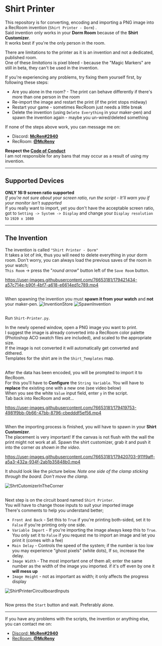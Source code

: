 # Shirt Printer

This repository is for converting, encoding and importing a PNG image into a RecRoom invention (`Shirt Printer - Dorm`)
.\
Said invention only works in your **Dorm Room** because of the **Shirt Customizer**.\
It works best if you're the only person in the room.

There are limitations to the printer as it is an invention and not a dedicated, published room.\
One of these _limitations_ is pixel bleed - because the "Magic Markers" are still in beta, they can't be used in the
invention.

If you're experiencing any problems, try fixing them yourself first, by following these steps:

* Are you alone in the room? - The print can behave differently if there's more than one person in the room
* Re-import the image and restart the print (if the print stops midway)
* Restart your game - sometimes RecRoom just needs a little break
* Delete the invention (using `Delete Everything` in your maker-pen) and spawn the invention again - maybe you
  un-wired/deleted something

If none of the steps above work, you can message me on:

* Discord: [**McRen#2940**](https://discordapp.com/users/236809680947511297/)
* RecRoom: [**@McReny**](https://rec.net/user/McReny)

**Respect the [Code of Conduct](https://recroom.com/code-of-conduct)**\
I am not responsible for any bans that may occur as a result of using my invention.


----

## Supported Devices

**ONLY 16:9 screen ratio supported**\
*If you're not sure about your screen ratio, run the script - It'll warn you if your monitor isn't supported*\
If you really want to import, yet you don't have the acceptable screen ratio, got to `Setting -> System -> Display`
and change your `Display resolution` to `1920 x 1080`

----

## The Invention

The invention is called `"Shirt Printer - Dorm"`\
It takes a lot of ink, thus you will need to delete everything in your dorm room. Don't worry, you can always load the
previous saves of the room in your watch;\
`This Room` -> press the "_round arrow_" button left of the `Save Room` button.

https://user-images.githubusercontent.com/76653181/179421434-a57c714e-b90f-4bf7-a618-e6614ed1c789.mp4

##

When spawning the invention you must **spawn it from your watch** and **not** your maker-pen.
![InventionStore](https://user-images.githubusercontent.com/76653181/179567901-62f7d174-b256-40df-ad33-be1a6f080abe.png)
![SpawnInvention](https://user-images.githubusercontent.com/76653181/179421897-ecddd84d-d33b-4b5d-aa27-9e1b5735ebed.png)

##

Run `Shirt-Printer.py`.

In the newly opened window, open a PNG image you want to print.\
I suggest the image is already converted into a RecRoom color palette
(Photoshop ACO swatch files are included), and scaled to the appropriate size.\
If the image is not converted it will automatically get converted and dithered.\
Templates for the shirt are in the `Shirt_Templates` map.

##   

After the data has been encoded, you will be prompted to import it to RecRoom.\
For this you'll have to **Configure** the `String Variable`. You will have to **replace** the existing one with a new
one (see video below)\
When you see the white `Value` input field, enter `y` in the script.\
Tab back into RecRoom and _wait_...

https://user-images.githubusercontent.com/76653181/179419753-4981f9bb-0b66-47bb-8796-cbedddf5ef56.mp4

##   

When the importing process is finished, you will have to spawn in your **Shirt Customizer**.\
The placement is very important! If the canvas is not flush with the wall the print might not work at all.
Spawn the shirt customizer, grab it and push it into the corner _as shown in the video_.

https://user-images.githubusercontent.com/76653181/179420703-911f9aff-a5a3-432a-934f-2ab1b35848b0.mp4

It should look like the picture below. _Note one side of the clamp sticking through the board. Don't move the clamp._

![ShrtCutomizerInTheCorner](https://user-images.githubusercontent.com/76653181/179421185-9eff3a75-6e41-43d8-a1ca-a811894f8304.png)

##   

Next step is on the circuit board named `Shirt Printer`.\
You will have to change those inputs to suit your imported image\
There's comments to help you understand better;

* `Front And Back` - Set this to `True` if you're printing both-sided, set it to `False` if you're printing only one
  side.
* `Variable Import` - If you're importing the image always keep this to `True`. You only set it to `False` if you
  request me to import an image and let you print it (comes with a fee)
* `Main Delay` - Controls the speed of the system; if the number is too low you may experience "ghost pixels" (white
  dots), If so, increase the delay.
* `Image Width` - The most important one of them all; enter the same number as the width of the image you imported. if
  it's off even by one it **will mess up**
* `Image Height` - not as important as width; it only affects the progress display

![ShirtPrinterCircuitboardInputs](https://user-images.githubusercontent.com/76653181/179420840-0fd58e89-7a05-41b3-a81f-efd2e614c3dc.png)

##
Now press the `Start` button and wait. Preferably alone.


----

If you have any problems with the scripts, the invention or anything else, you can contact me on:

- [Discord: **McRen#2940**](https://discordapp.com/users/236809680947511297/)
- [RecRoom: **@McReny**](https://rec.net/user/McReny)
